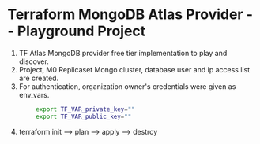 # Terraform MongoDB Atlas Provider -- Playground Project
1. TF Atlas MongoDB provider free tier implementation to play and discover.
2. Project, M0 Replicaset Mongo cluster, database user and ip access list are created.
3. For authentication, organization owner's credentials were given as env_vars.
```bash
        export TF_VAR_private_key=""
        export TF_VAR_public_key=""
```
4. terraform init --> plan --> apply --> destroy

